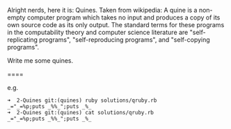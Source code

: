 Alright nerds, here it is:
Quines.
Taken from wikipedia: A quine is a non-empty computer program which takes no input and produces a copy of its own source code as its only output. The standard terms for these programs in the computability theory and computer science literature are "self-replicating programs", "self-reproducing programs", and "self-copying programs".

Write me some quines.

====

e.g.

```
➜  2-Quines git:(quines) ruby solutions/qruby.rb
_="_=%p;puts _%%_";puts _%_
➜  2-Quines git:(quines) cat solutions/qruby.rb
_="_=%p;puts _%%_";puts _%_
```
